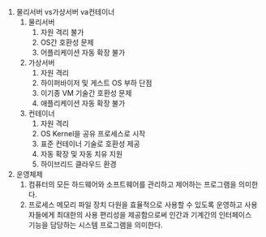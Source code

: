 1. 물리서버 vs가상서버 va컨테이너
   1. 물리서버
      1. 자원 격리 불가
      2. OS간 호환성 문제
      3. 어플리케이션 자동 확장 불가
   2. 가상서버
      1. 자원 격리
      2. 하이퍼바이저 및 게스트 OS 부하 단점
      3. 이기종 VM 기술간 호환성 문제
      4. 애플리케이션 자동 확장 불가
   3. 컨테이너
      1. 자원 격리 
      2. OS Kernel을 공유 프로세스로 시작
      3. 표준 컨테이너 기술로 호환성 제공
      4. 자동 확장 및 자동 치유 지원
      5. 하이브리드 클라우드 환경
2. 운영체제
   1. 컴퓨터의 모든 하드웨어와 소프트웨어를 관리하고 제어하는 프로그램을 의미한다.
   2. 프로세스 메모리 파일 장치 다원을 효율적으로 사용할 수 있도록 운영하고 사용자들에게 최대한의 사용 편리성을 제공함으로써 인간과 기계간의 인터페이스 기능을 담당하는 시스템 프로그램을 의미한다.